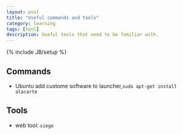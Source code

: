 ```yaml
---
layout: post
title: "Useful commands and tools"
category: learning
tags: [tool]
description: Useful tools that need to be familiar with.
---
```

{% include JB/setup %}

## Commands

* Ubuntu add custome software to launcher,`sudo apt-get install alacarte`

## Tools

* web tool: `siege`

